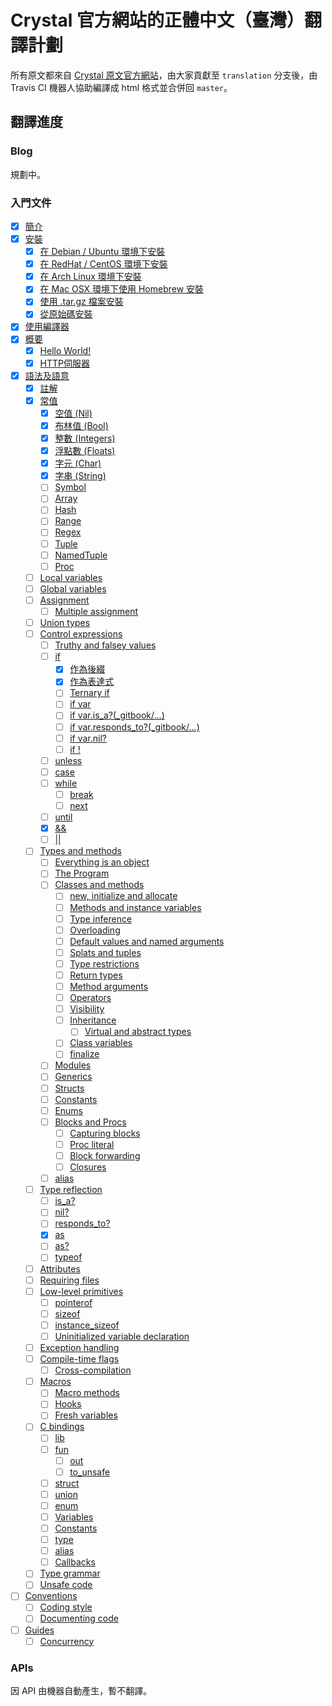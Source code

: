 # Crystal 官方網站的正體中文（臺灣）翻譯計劃

所有原文都來自 [Crystal 原文官方網站](http://crystal-lang.org)，由大家貢獻至 `translation` 分支後，由 Travis CI 機器人協助編譯成 html 格式並合併回 `master`。

## 翻譯進度

### Blog

規劃中。

### 入門文件

* [x] [簡介](_gitbook/README.md)
* [x] [安裝](_gitbook/installation/README.md)
   * [x] [在 Debian / Ubuntu 環境下安裝](_gitbook/installation/on_debian_and_ubuntu.md)
   * [x] [在 RedHat / CentOS 環境下安裝](_gitbook/installation/on_redhat_and_centos.md)
   * [x] [在 Arch Linux 環境下安裝](_gitbook/installation/on_arch_linux.md)
   * [x] [在 Mac OSX 環境下使用 Homebrew 安裝](_gitbook/installation/on_mac_osx_using_homebrew.md)
   * [x] [使用 .tar.gz 檔案安裝](_gitbook/installation/from_a_targz.md)
   * [x] [從原始碼安裝](_gitbook/installation/from_source_repository.md)
* [x] [使用編譯器](_gitbook/using_the_compiler/README.md)
* [x] [概要](_gitbook/overview/README.md)
   * [x] [Hello World!](_gitbook/overview/hello_world.md)
   * [x] [HTTP伺服器](_gitbook/overview/http_server.md)
* [x] [語法及語意](_gitbook/syntax_and_semantics/README.md)
   * [x] [註解](_gitbook/syntax_and_semantics/comments.md)
   * [x] [常值](_gitbook/syntax_and_semantics/literals.md)
       * [x] [空值 (Nil)](_gitbook/syntax_and_semantics/literals/nil.md)
       * [x] [布林值 (Bool)](_gitbook/syntax_and_semantics/literals/bool.md)
       * [x] [整數 (Integers)](_gitbook/syntax_and_semantics/literals/integers.md)
       * [x] [浮點數 (Floats)](_gitbook/syntax_and_semantics/literals/floats.md)
       * [x] [字元 (Char)](_gitbook/syntax_and_semantics/literals/char.md)
       * [x] [字串 (String)](_gitbook/syntax_and_semantics/literals/string.md)
       * [ ] [Symbol](_gitbook/syntax_and_semantics/literals/symbol.md)
       * [ ] [Array](_gitbook/syntax_and_semantics/literals/array.md)
       * [ ] [Hash](_gitbook/syntax_and_semantics/literals/hash.md)
       * [ ] [Range](_gitbook/syntax_and_semantics/literals/range.md)
       * [ ] [Regex](_gitbook/syntax_and_semantics/literals/regex.md)
       * [ ] [Tuple](_gitbook/syntax_and_semantics/literals/tuple.md)
       * [ ] [NamedTuple](_gitbook/syntax_and_semantics/literals/named_tuple.md)
       * [ ] [Proc](_gitbook/syntax_and_semantics/literals/proc.md)
   * [ ] [Local variables](_gitbook/syntax_and_semantics/local_variables.md)
   * [ ] [Global variables](_gitbook/syntax_and_semantics/global_variables.md)
   * [ ] [Assignment](_gitbook/syntax_and_semantics/assignment.md)
       * [ ] [Multiple assignment](_gitbook/syntax_and_semantics/multiple_assignment.md)
   * [ ] [Union types](_gitbook/syntax_and_semantics/union_types.md)
   * [ ] [Control expressions](_gitbook/syntax_and_semantics/control_expressions.md)
       * [ ] [Truthy and falsey values](_gitbook/syntax_and_semantics/truthy_and_falsey_values.md)
       * [ ] [if](_gitbook/syntax_and_semantics/if.md)
           * [x] [作為後綴](_gitbook/syntax_and_semantics/as_a_suffix.md)
           * [x] [作為表達式](_gitbook/syntax_and_semantics/as_an_expression.md)
           * [ ] [Ternary if](_gitbook/syntax_and_semantics/ternary_if.md)
           * [ ] [if var](_gitbook/syntax_and_semantics/if_var.md)
           * [ ] [if var.is_a?(_gitbook/...)](_gitbook/syntax_and_semantics/if_varis_a.md)
           * [ ] [if var.responds_to?(_gitbook/...)](_gitbook/syntax_and_semantics/if_varresponds_to.md)
           * [ ] [if var.nil?](_gitbook/syntax_and_semantics/if_var_nil.md)
           * [ ] [if !](_gitbook/syntax_and_semantics/not.md)
       * [ ] [unless](_gitbook/syntax_and_semantics/unless.md)
       * [ ] [case](_gitbook/syntax_and_semantics/case.md)
       * [ ] [while](_gitbook/syntax_and_semantics/while.md)
           * [ ] [break](_gitbook/syntax_and_semantics/break.md)
           * [ ] [next](_gitbook/syntax_and_semantics/next.md)
       * [ ] [until](_gitbook/syntax_and_semantics/until.md)
       * [x] [&&](_gitbook/syntax_and_semantics/and.md)
       * [ ] [||](_gitbook/syntax_and_semantics/or.md)
   * [ ] [Types and methods](_gitbook/syntax_and_semantics/types_and_methods.md)
       * [ ] [Everything is an object](_gitbook/syntax_and_semantics/everything_is_an_object.md)
       * [ ] [The Program](_gitbook/syntax_and_semantics/the_program.md)
       * [ ] [Classes and methods](_gitbook/syntax_and_semantics/classes_and_methods.md)
           * [ ] [new, initialize and allocate](_gitbook/syntax_and_semantics/new,_initialize_and_allocate.md)
           * [ ] [Methods and instance variables](_gitbook/syntax_and_semantics/methods_and_instance_variables.md)
           * [ ] [Type inference](_gitbook/syntax_and_semantics/type_inference.md)
           * [ ] [Overloading](_gitbook/syntax_and_semantics/overloading.md)
           * [ ] [Default values and named arguments](_gitbook/syntax_and_semantics/default_and_named_arguments.md)
           * [ ] [Splats and tuples](_gitbook/syntax_and_semantics/splats_and_tuples.md)
           * [ ] [Type restrictions](_gitbook/syntax_and_semantics/type_restrictions.md)
           * [ ] [Return types](_gitbook/syntax_and_semantics/return_types.md)
           * [ ] [Method arguments](_gitbook/syntax_and_semantics/default_values_named_arguments_splats_tuples_and_overloading.md)
           * [ ] [Operators](_gitbook/syntax_and_semantics/operators.md)
           * [ ] [Visibility](_gitbook/syntax_and_semantics/visibility.md)
           * [ ] [Inheritance](_gitbook/syntax_and_semantics/inheritance.md)
               * [ ] [Virtual and abstract types](_gitbook/syntax_and_semantics/virtual_and_abstract_types.md)
           * [ ] [Class variables](_gitbook/syntax_and_semantics/class_variables.md)
           * [ ] [finalize](_gitbook/syntax_and_semantics/finalize.md)
       * [ ] [Modules](_gitbook/syntax_and_semantics/modules.md)
       * [ ] [Generics](_gitbook/syntax_and_semantics/generics.md)
       * [ ] [Structs](_gitbook/syntax_and_semantics/structs.md)
       * [ ] [Constants](_gitbook/syntax_and_semantics/constants.md)
       * [ ] [Enums](_gitbook/syntax_and_semantics/enum.md)
       * [ ] [Blocks and Procs](_gitbook/syntax_and_semantics/blocks_and_procs.md)
           * [ ] [Capturing blocks](_gitbook/syntax_and_semantics/capturing_blocks.md)
           * [ ] [Proc literal](_gitbook/syntax_and_semantics/proc_literal.md)
           * [ ] [Block forwarding](_gitbook/syntax_and_semantics/block_forwarding.md)
           * [ ] [Closures](_gitbook/syntax_and_semantics/closures.md)
       * [ ] [alias](_gitbook/syntax_and_semantics/alias.md)
   * [ ] [Type reflection](_gitbook/syntax_and_semantics/type_reflection.md)
       * [ ] [is_a?](_gitbook/syntax_and_semantics/is_a.md)
       * [ ] [nil?](_gitbook/syntax_and_semantics/nil_question.md)
       * [ ] [responds_to?](_gitbook/syntax_and_semantics/responds_to.md)
       * [x] [as](_gitbook/syntax_and_semantics/as.md)
       * [ ] [as?](_gitbook/syntax_and_semantics/as_question.md)
       * [ ] [typeof](_gitbook/syntax_and_semantics/typeof.md)
   * [ ] [Attributes](_gitbook/syntax_and_semantics/attributes.md)
   * [ ] [Requiring files](_gitbook/syntax_and_semantics/requiring_files.md)
   * [ ] [Low-level primitives](_gitbook/syntax_and_semantics/low_level_primitives.md)
       * [ ] [pointerof](_gitbook/syntax_and_semantics/pointerof.md)
       * [ ] [sizeof](_gitbook/syntax_and_semantics/sizeof.md)
       * [ ] [instance_sizeof](_gitbook/syntax_and_semantics/instance_sizeof.md)
       * [ ] [Uninitialized variable declaration](_gitbook/syntax_and_semantics/declare_var.md)
   * [ ] [Exception handling](_gitbook/syntax_and_semantics/exception_handling.md)
   * [ ] [Compile-time flags](_gitbook/syntax_and_semantics/compile_time_flags.md)
       * [ ] [Cross-compilation](_gitbook/syntax_and_semantics/cross-compilation.md)
   * [ ] [Macros](_gitbook/syntax_and_semantics/macros.md)
       * [ ] [Macro methods](_gitbook/syntax_and_semantics/macros/macro_methods.md)
       * [ ] [Hooks](_gitbook/syntax_and_semantics/macros/hooks.md)
       * [ ] [Fresh variables](_gitbook/syntax_and_semantics/macros/fresh_variables.md)
   * [ ] [C bindings](_gitbook/syntax_and_semantics/c_bindings/README.md)
       * [ ] [lib](_gitbook/syntax_and_semantics/c_bindings/lib.md)
       * [ ] [fun](_gitbook/syntax_and_semantics/c_bindings/fun.md)
           * [ ] [out](_gitbook/syntax_and_semantics/c_bindings/out.md)
           * [ ] [to_unsafe](_gitbook/syntax_and_semantics/c_bindings/to_unsafe.md)
       * [ ] [struct](_gitbook/syntax_and_semantics/c_bindings/struct.md)
       * [ ] [union](_gitbook/syntax_and_semantics/c_bindings/union.md)
       * [ ] [enum](_gitbook/syntax_and_semantics/c_bindings/enum.md)
       * [ ] [Variables](_gitbook/syntax_and_semantics/c_bindings/variables.md)
       * [ ] [Constants](_gitbook/syntax_and_semantics/c_bindings/constants.md)
       * [ ] [type](_gitbook/syntax_and_semantics/c_bindings/type.md)
       * [ ] [alias](_gitbook/syntax_and_semantics/c_bindings/alias.md)
       * [ ] [Callbacks](_gitbook/syntax_and_semantics/c_bindings/callbacks.md)
   * [ ] [Type grammar](_gitbook/syntax_and_semantics/type_grammar.md)
   * [ ] [Unsafe code](_gitbook/syntax_and_semantics/unsafe.md)
* [ ] [Conventions](_gitbook/conventions/README.md)
   * [ ] [Coding style](_gitbook/conventions/coding_style.md)
   * [ ] [Documenting code](_gitbook/conventions/documenting_code.md)
* [ ] [Guides](_gitbook/guides/README.md)
   * [ ] [Concurrency](_gitbook/guides/concurrency.md)

### APIs

因 API 由機器自動產生，暫不翻譯。

